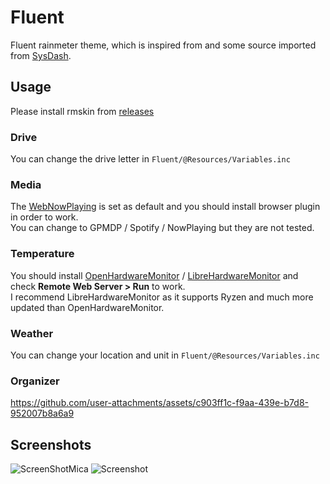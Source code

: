 # Fluent
Fluent rainmeter theme, which is inspired from and some source imported from [SysDash](https://github.com/marcopixel/SysDash).

## Usage
Please install rmskin from [releases](https://github.com/HelloWorld017/Fluent/releases)

### Drive
You can change the drive letter in `Fluent/@Resources/Variables.inc`

### Media
The [WebNowPlaying](https://github.com/tjhrulz/WebNowPlaying) is set as default and you should install browser plugin in order to work.  
You can change to GPMDP / Spotify / NowPlaying but they are not tested.

### Temperature
You should install [OpenHardwareMonitor](https://github.com/openhardwaremonitor/openhardwaremonitor) / [LibreHardwareMonitor](https://github.com/LibreHardwareMonitor/LibreHardwareMonitor/) and check **Remote Web Server > Run** to work.  
I recommend LibreHardwareMonitor as it supports Ryzen and much more updated than OpenHardwareMonitor.

### Weather
You can change your location and unit in `Fluent/@Resources/Variables.inc`

### Organizer
https://github.com/user-attachments/assets/c903ff1c-f9aa-439e-b7d8-952007b8a6a9

## Screenshots
![ScreenShotMica](https://i.imgur.com/JjmBuzA.png)
![Screenshot](https://i.imgur.com/xNfFbbz.png)
